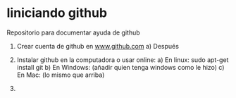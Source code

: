 # Iiniciando github
Repositorio para documentar ayuda de github

1. Crear cuenta de github en www.github.com
   a) Después

2. Instalar github en la computadora o usar online:
   a) En linux: sudo apt-get install git
   b) En Windows: (añadir quien tenga windows como le hizo)
   c) En Mac: (lo mismo que arriba)
3. 
